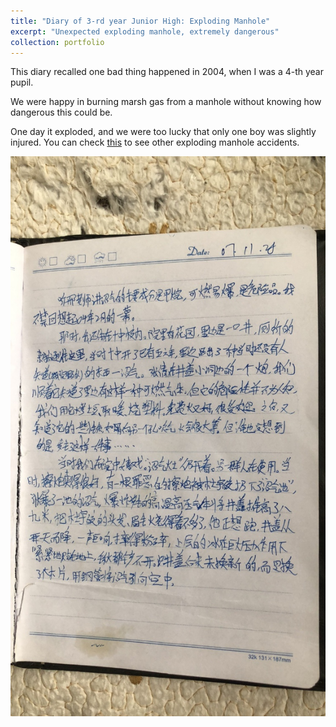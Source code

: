 ```yaml
---
title: "Diary of 3-rd year Junior High: Exploding Manhole"
excerpt: "Unexpected exploding manhole, extremely dangerous"
collection: portfolio
---
```


This diary recalled one bad thing happened in 2004, when I was a 4-th year pupil.

We were happy in burning marsh gas from a manhole without knowing how dangerous this could be.

One day it exploded, and we were too lucky that only one boy was slightly injured.
You can check [this](https://www.sohu.com/a/301144270_120066748) to see other exploding manhole accidents.

<img src='/images/diary/exploding.jpeg'>

